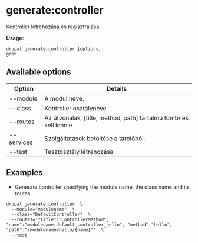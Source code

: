 # generate:controller
Kontroller létrehozása és regisztrálása

**Usage:**
```
drupal generate:controller [options]
gcon
```

## Available options
Option | Details
-------|-------------
--module | A modul neve.
--class | Kontroller osztályneve
--routes | Az útvonalak, [title, method, path] tartalmú tömbnek kell lennie
--services | Szolgáltatások betöltése a tárolóból.
--test | Tesztosztály létrehozása

## Examples
* Generate controller specifying the module name, the class name and its routes
```
drupal generate:controller  \
  --module="modulename"  \
  --class="DefaultController"  \
  --routes='"title":"ControllerMethod", "name":"modulename.default_controller_hello", "method":"hello", "path":"/modulename/hello/{name}"'  \
  --test
```

